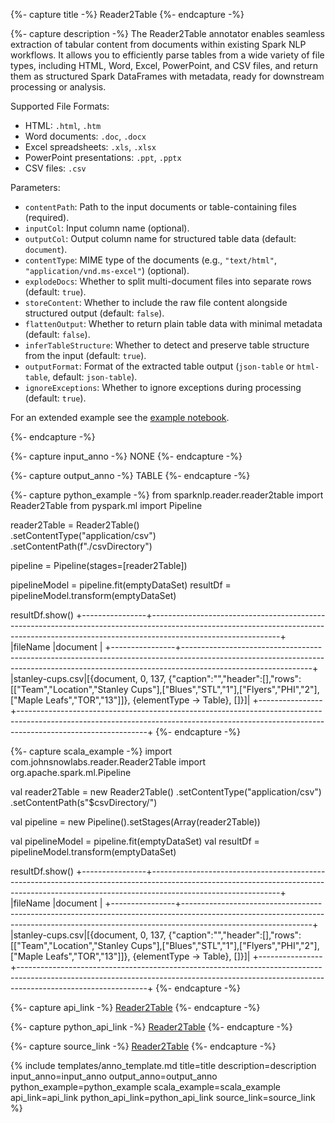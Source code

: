 {%- capture title -%}
Reader2Table
{%- endcapture -%}

{%- capture description -%}
The Reader2Table annotator enables seamless extraction of tabular content from documents within existing Spark NLP workflows. It allows you to efficiently parse tables from a wide variety of file types, including HTML, Word, Excel, PowerPoint, and CSV files, and return them as structured Spark DataFrames with metadata, ready for downstream processing or analysis.

Supported File Formats:
- HTML: `.html`, `.htm`  
- Word documents: `.doc`, `.docx`  
- Excel spreadsheets: `.xls`, `.xlsx`  
- PowerPoint presentations: `.ppt`, `.pptx`  
- CSV files: `.csv`  

Parameters:
- `contentPath`: Path to the input documents or table-containing files (required).  
- `inputCol`: Input column name (optional).  
- `outputCol`: Output column name for structured table data (default: `document`).  
- `contentType`: MIME type of the documents (e.g., `"text/html"`, `"application/vnd.ms-excel"`) (optional).  
- `explodeDocs`: Whether to split multi-document files into separate rows (default: `true`).  
- `storeContent`: Whether to include the raw file content alongside structured output (default: `false`).  
- `flattenOutput`: Whether to return plain table data with minimal metadata (default: `false`).  
- `inferTableStructure`: Whether to detect and preserve table structure from the input (default: `true`).  
- `outputFormat`: Format of the extracted table output (`json-table` or `html-table`, default: `json-table`).  
- `ignoreExceptions`: Whether to ignore exceptions during processing (default: `true`).  

For an extended example see the
[example notebook](https://colab.research.google.com/github/JohnSnowLabs/spark-nlp/blob/master/examples/python/data-preprocessing/SparkNLP_Reader2Table_Demo.ipynb).

{%- endcapture -%}

{%- capture input_anno -%}
NONE
{%- endcapture -%}

{%- capture output_anno -%}
TABLE
{%- endcapture -%}

{%- capture python_example -%}
from sparknlp.reader.reader2table import Reader2Table
from pyspark.ml import Pipeline

reader2Table = Reader2Table() \
    .setContentType("application/csv") \
    .setContentPath(f"./csvDirectory")

pipeline = Pipeline(stages=[reader2Table])

pipelineModel = pipeline.fit(emptyDataSet)
resultDf = pipelineModel.transform(emptyDataSet)

resultDf.show()
+----------------+--------------------------------------------------------------------------------------------------------------------------------------------------------------------------------------------+
|fileName        |document                                                                                                                                                                                    |
+----------------+--------------------------------------------------------------------------------------------------------------------------------------------------------------------------------------------+
|stanley-cups.csv|[{document, 0, 137, {"caption":"","header":[],"rows":[["Team","Location","Stanley Cups"],["Blues","STL","1"],["Flyers","PHI","2"],["Maple Leafs","TOR","13"]]}, {elementType -> Table}, []}]|
+----------------+--------------------------------------------------------------------------------------------------------------------------------------------------------------------------------------------+
{%- endcapture -%}

{%- capture scala_example -%}
import com.johnsnowlabs.reader.Reader2Table
import org.apache.spark.ml.Pipeline

val reader2Table = new Reader2Table()
  .setContentType("application/csv")
  .setContentPath(s"$csvDirectory/")

val pipeline = new Pipeline().setStages(Array(reader2Table))

val pipelineModel = pipeline.fit(emptyDataSet)
val resultDf = pipelineModel.transform(emptyDataSet)

resultDf.show()
+----------------+--------------------------------------------------------------------------------------------------------------------------------------------------------------------------------------------+
|fileName        |document                                                                                                                                                                                    |
+----------------+--------------------------------------------------------------------------------------------------------------------------------------------------------------------------------------------+
|stanley-cups.csv|[{document, 0, 137, {"caption":"","header":[],"rows":[["Team","Location","Stanley Cups"],["Blues","STL","1"],["Flyers","PHI","2"],["Maple Leafs","TOR","13"]]}, {elementType -> Table}, []}]|
+----------------+--------------------------------------------------------------------------------------------------------------------------------------------------------------------------------------------+
{%- endcapture -%}

{%- capture api_link -%} 
[Reader2Table](/api/com/johnsnowlabs/reader/Reader2Table.html)
{%- endcapture -%}

{%- capture python_api_link -%}
[Reader2Table](/api/python/reference/autosummary/sparknlp/reader/Reader2Table/index.html)
{%- endcapture -%}

{%- capture source_link -%}
[Reader2Table](https://github.com/JohnSnowLabs/spark-nlp/blob/master/src/main/scala/com/johnsnowlabs/reader/Reader2Table.scala)
{%- endcapture -%}

{% include templates/anno_template.md
title=title
description=description
input_anno=input_anno
output_anno=output_anno
python_example=python_example
scala_example=scala_example
api_link=api_link
python_api_link=python_api_link
source_link=source_link
%}